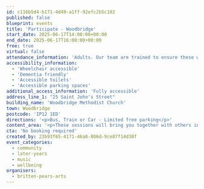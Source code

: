 ```yaml
---
id: c116b5d4-b171-4d49-a1ff-92efc2b5c102
published: false
blueprint: events
title: 'Participate - Woodbridge'
start_date: 2025-06-17T14:00:00+00:00
end_date: 2025-06-17T16:00:00+00:00
free: true
virtual: false
attendance_information: 'Adults. Our team are trained to ensure these workshops are suitable for those living with long term health conditions, including Dementia and Parkinson’s.'
accessibility_information:
  - 'Wheelchair accessible'
  - 'Dementia friendly'
  - 'Accessible toilets'
  - 'Accessible parking spaces'
additional_access_information: 'Fully accessible'
address_line_1: "25 Saint John's Street"
building_name: 'Woodbridge Methodist Church'
town: Woodbridge
postcode: 'IP12 1ED'
directions: '<p>Bus, Train or Car - Limited free parking</p>'
content_area: '<p>These sessions will bring you together with others in your local community, providing an opportunity to take part in activities. Sessions last for two hours and refreshments are provided. No musical experience is necessary.</p>'
cta: 'No booking required'
created_by: 23b93f65-4171-46a0-806d-9ce87f14d30f
event_categories:
  - community
  - later-years
  - music
  - wellbeing
organisers:
  - britten-pears-arts
---
```

